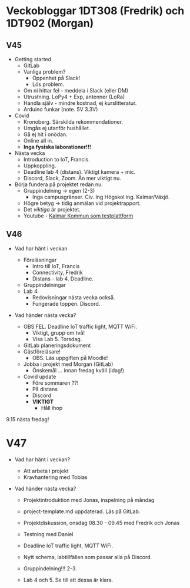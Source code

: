 # Veckobloggar 1DT308 (Fredrik) och 1DT902 (Morgan)

## V45

- Getting started
	- GitLab
	- Vanliga problem?
		- Öppenhet på Slack!
		- Lös problem.
	- Om ni hittar fel - meddela i Slack (eller DM)
	- Utrustning. LoPy4 + Exp, antenner (LoRa)
	- Handla själv - mindre kostnad, ej kurslitteratur.
	- Arduino funkar (note. 5V 3.3V)
- Covid
	- Kronoberg. Särskilda rekommendationer.
	- Umgås ej utanför hushållet.
	- Gå ej hit i onödan.
	- Online all in.
	- **Inga fysiska laborationer!!!**
- Nästa vecka
	- Introduction to IoT, Francis.
	- Uppkoppling.
	- Deadline lab 4 (distans). Viktigt kamera + mic.
	- Discord, Slack, Zoom. Än mer viktigt nu.
- Börja fundera på projektet redan nu.
	- Gruppindelning -> egen (2-3)
		- Inga campusgränser. Civ. Ing Högskol ing. Kalmar/Växjö.
	- Högre betyg -> tidig anmälan vid projektrapport.
	- Det _viktiga_ är projektet.
	- Youtube - [Kalmar Kommun som testplattform](https://youtu.be/H2dSHswHegw)

## V46

- Vad har hänt i veckan
    - Föreläsningar
        - Intro till IoT, Francis
        - Connectivity, Fredrik
        - Distans - lab 4. Deadline.
    - Gruppindelningar
    - Lab 4.
        - Redovisningar nästa vecka också.
        - Fungerade toppen. Discord.

- Vad händer nästa vecka?
    - OBS FEL. Deadline IoT traffic light, MQTT WiFi.
        - Viktigt, grupp om två!
        - Visa Lab 5. Torsdag.
    - GitLab planeringsdokument
    - Gästföreläsare!
        - OBS. Läs uppgiften på Moodle!
    - Jobba i projekt med Morgan (GitLab)
        - Önskemål ... innan fredag kväll (idag!)
    - Covid update
        - Före sommaren ??!
        - På distans
        - Discord
        - **VIKTIGT**
            - Håll ihop

9.15 nästa fredag!

# V47

- Vad har hänt i veckan?
    - Att arbeta i projekt 
    - Kravhantering med Tobias

- Vad händer nästa vecka?
    - Projektintroduktion med Jonas, inspelning på måndag
    - project-template.md uppdaterad. Läs på GitLab.
    - Projektdiskussion, onsdag 08.30 - 09.45 med Fredrik och Jonas
    - Testning med Daniel
    - Deadline IoT traffic light, MQTT WiFi.
    - Nytt schema, labtillfällen som passar alla på Discord.

    - Gruppindelning!!! 2-3.
    - Lab 4 och 5. Se till att dessa är klara.









